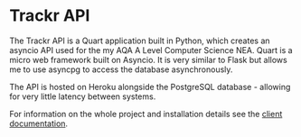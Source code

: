 # Trackr API
The Trackr API is a Quart application built in Python, which creates an asyncio API used for the my AQA A Level Computer Science NEA. Quart is a micro web framework built on Asyncio. It is very similar to Flask but allows me to use asyncpg to access the database asynchronously.

The API is hosted on Heroku alongside the PostgreSQL database - allowing for very little latency between systems.

For information on the whole project and installation details see the [client documentation](https://github.com/adampy/Trackr/blob/master/README.md).
